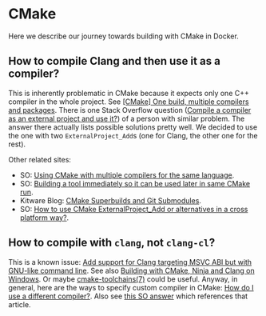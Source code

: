 # CMake

Here we describe our journey towards building with CMake in Docker.

## How to compile Clang and then use it as a compiler?

This is inherently problematic in CMake because it expects only one C++ compiler in the whole project.
See [[CMake] One build, multiple compilers and packages](https://cmake.org/pipermail/cmake/2013-August/055574.html).
There is one Stack Overflow question ([Compile a compiler as an external project and use it?](https://stackoverflow.com/q/39178338)) of a person with similar problem.
The answer there actually lists possible solutions pretty well.
We decided to use the one with two `ExternalProject_Add`s (one for Clang, the other one for the rest).

Other related sites:

- SO: [Using CMake with multiple compilers for the same language](https://stackoverflow.com/q/9542971).
- SO: [Building a tool immediately so it can be used later in same CMake run](https://stackoverflow.com/q/36084785).
- Kitware Blog: [CMake Superbuilds and Git Submodules](https://blog.kitware.com/cmake-superbuilds-git-submodules/).
- SO: [How to use CMake ExternalProject_Add or alternatives in a cross platform way?](https://stackoverflow.com/a/30011890).

## How to compile with `clang`, not `clang-cl`?

This is a known issue: [Add support for Clang targeting MSVC ABI but with GNU-like command line](https://gitlab.kitware.com/cmake/cmake/issues/16439).
See also [Building with CMake, Ninja and Clang on Windows](https://stackoverflow.com/a/46593308).
Or maybe [cmake-toolchains(7)](https://cmake.org/cmake/help/latest/manual/cmake-toolchains.7.html) could be useful.
Anyway, in general, here are the ways to specify custom compiler in CMake: [How do I use a different compiler?](https://gitlab.kitware.com/cmake/community/wikis/FAQ#how-do-i-use-a-different-compiler).
Also see [this SO answer](https://stackoverflow.com/a/13089688) which references that article.
